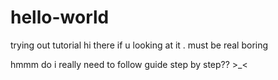 # hello-world
trying out tutorial
hi there if u looking at it . must be real boring 

hmmm do i really need to follow guide step by step?? >_<
